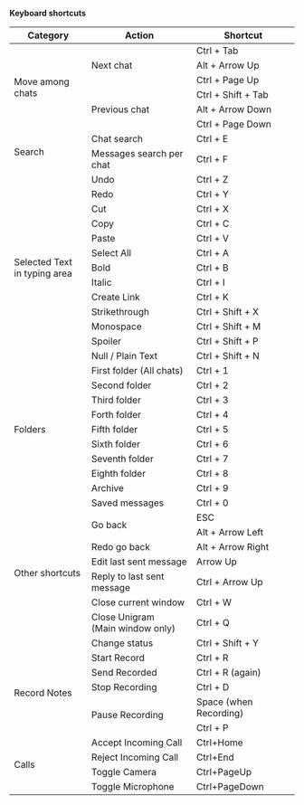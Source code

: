 **Keyboard shortcuts**
<table>  
  <thead>
    <tr>
      <th>Category</th>
      <th>Action</th>
      <th>Shortcut</th>
    </tr>
  </thead>
  <tbody>
    <tr>
      <td rowspan="6">Move among chats</td>
      <td rowspan="3">Next chat</td>
      <td>Ctrl + Tab</td>
    </tr>
    <tr>
      <td>Alt + Arrow Up</td>
    <tr>
      <td>Ctrl + Page Up</td>
    <tr>
      <td rowspan="3">Previous chat</td>
      <td>Ctrl + Shift + Tab</td>
    </tr>
    <tr>
      <td>Alt + Arrow Down</td>
    <tr>
      <td>Ctrl + Page Down</td>
    </tr>
    <tr>
      <td rowspan="2">Search</td>
      <td>Chat search</td>
      <td>Ctrl + E</td>
    </tr>
    <tr>
      <td>Messages search per chat</td>
      <td>Ctrl + F</td>
    </tr>
    <tr>
      <td rowspan="13">Selected Text <br>in typing area</td>
      <td>Undo</td>
      <td>Ctrl + Z</td>
    </tr>
    <tr>
      <td>Redo</td>
      <td>Ctrl + Y</td>
    </tr>
    <tr>
      <td>Cut</td>
      <td>Ctrl + X</td>
    </tr>
    <tr>
      <td>Copy</td>
      <td>Ctrl + C</td>
    </tr>
    <tr>
      <td>Paste</td>
      <td>Ctrl + V</td>
    </tr>
    <tr>
      <td>Select All</td>
      <td>Ctrl + A</td>
    </tr>
    <tr>
      <td>Bold</td>
      <td>Ctrl + B</td>
    </tr>
    <tr>
      <td>Italic</td>
      <td>Ctrl + I</td>
    </tr>
    <tr>
      <td>Create Link</td>
      <td>Ctrl + K</td>
    </tr>
    <tr>
      <td>Strikethrough</td>
      <td>Ctrl + Shift + X</td>
    </tr>
    <tr>
      <td>Monospace</td>
      <td>Ctrl + Shift + M</td>
    </tr>
    <tr>
      <td>Spoiler</td>
      <td>Ctrl + Shift + P</td>
    </tr>
    <tr>
      <td>Null / Plain Text</td>
      <td>Ctrl + Shift + N</td>
    </tr>
    <tr>
      <td rowspan="9">Folders</td>
      <td>First folder (All chats)</td>
      <td>Ctrl + 1</td>
    </tr>
    <tr>
      <td>Second folder</td>
      <td>Ctrl + 2</td>
    </tr>
    <tr>
      <td>Third folder</td>
      <td>Ctrl + 3</td>
    </tr>
    <tr>
      <td>Forth folder</td>
      <td>Ctrl + 4</td>
    </tr>
    <tr>
      <td>Fifth folder</td>
      <td>Ctrl + 5</td>
    </tr>
    <tr>
      <td>Sixth folder</td>
      <td>Ctrl + 6</td>
    </tr>
    <tr>
      <td>Seventh folder</td>
      <td>Ctrl + 7</td>
    </tr>
    <tr>
      <td>Eighth folder</td>
      <td>Ctrl + 8</td>
    </tr>
    <tr>
      <td>Archive</td>
      <td>Ctrl + 9</td>
    </tr>
    <tr>
      <td rowspan="9">Other shortcuts</td>
      <td>Saved messages</td>
      <td>Ctrl + 0</td>
    </tr>
    <tr>
      <td rowspan="2">Go back</td>
      <td>ESC</td>
    </tr>
    <tr>
      <td>Alt + Arrow Left</td>
    </tr>
    <tr>
      <td>Redo go back</td>
      <td>Alt + Arrow Right</td>
    </tr>
    <tr>
      <td>Edit last sent message</td>
      <td>Arrow Up</td>
    </tr>
    <tr>
      <td>Reply to last sent message</td>
      <td>Ctrl + Arrow Up</td>
    </tr>
    <tr>
      <td>Close current window</td>
      <td>Ctrl + W</td>
    </tr>
    <tr>
      <td>Close Unigram <br>(Main window only)</td>
      <td>Ctrl + Q</td>
    </tr>
    <tr>
      <td>Change status</td>
      <td>Ctrl + Shift + Y</td>
    </tr>
    <tr>
      <td rowspan="5">Record Notes</td>
      <td>Start Record</td>
      <td>Ctrl + R</td>
    </tr>
    <tr>
      <td>Send Recorded</td>
      <td>Ctrl + R (again)</td>
    </tr>
    <tr>
      <td>Stop Recording</td>
      <td>Ctrl + D</td>
    </tr>
    <tr>
      <td rowspan="2">Pause Recording</td>
      <td>Space (when Recording)</td>
    </tr>
    <tr>
      <td>Ctrl + P</td>
    </tr>
    <tr>
      <td rowspan="4">Calls</td>
      <td>Accept Incoming Call</td>
      <td>Ctrl+Home</td>
    </tr>
    <tr>
      <td>Reject Incoming Call</td>
      <td>Ctrl+End</td>
    </tr>
    <tr>
      <td>Toggle Camera</td>
      <td>Ctrl+PageUp</td>
    </tr>
    <tr>
      <td>Toggle Microphone</td>
      <td>Ctrl+PageDown</td>
    </tr>
  </tbody>
</table>
